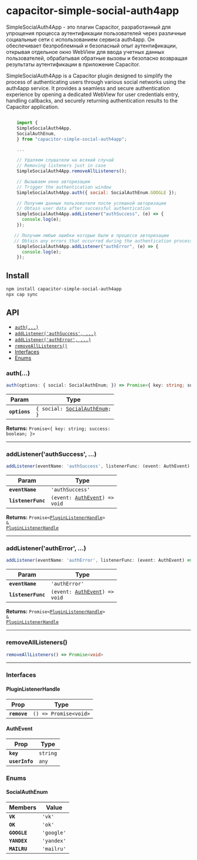# capacitor-simple-social-auth4app

SimpleSocialAuth4App - это плагин Capacitor, разработанный для упрощения процесса аутентификации пользователей через различные социальные сети с использованием сервиса auth4app. Он обеспечивает безпроблемный и безопасный опыт аутентификации, открывая отдельное окно WebView для ввода учетных данных пользователей, обрабатывая обратные вызовы и безопасно возвращая результаты аутентификации в приложение Capacitor.

SimpleSocialAuth4App is a Capacitor plugin designed to simplify the process of authenticating users through various social networks using the auth4app service. It provides a seamless and secure authentication experience by opening a dedicated WebView for user credentials entry, handling callbacks, and securely returning authentication results to the Capacitor application.

```js

    import {
    SimpleSocialAuth4App,
    SocialAuthEnum,
    } from "capacitor-simple-social-auth4app";

    ...

    // Удаляем слушатели на всякий случай
    // Removing listeners just in case
    SimpleSocialAuth4App.removeAllListeners();

    // Вызываем окно авторизации
    // Trigger the authentication window
    SimpleSocialAuth4App.auth({ social: SocialAuthEnum.GOOGLE });

    // Получим данные пользователя после успешной авторизации
    // Obtain user data after successful authentication
    SimpleSocialAuth4App.addListener("authSuccess", (e) => {
      console.log(e);
    });

   // Получим любые ошибки которые были в процессе авторизации
   // Obtain any errors that occurred during the authentication process
    SimpleSocialAuth4App.addListener("authError", (e) => {
      console.log(e);
    });
```

## Install

```bash
npm install capacitor-simple-social-auth4app
npx cap sync
```

## API

<docgen-index>

* [`auth(...)`](#auth)
* [`addListener('authSuccess', ...)`](#addlistenerauthsuccess-)
* [`addListener('authError', ...)`](#addlistenerautherror-)
* [`removeAllListeners()`](#removealllisteners)
* [Interfaces](#interfaces)
* [Enums](#enums)

</docgen-index>

<docgen-api>
<!--Update the source file JSDoc comments and rerun docgen to update the docs below-->

### auth(...)

```typescript
auth(options: { social: SocialAuthEnum; }) => Promise<{ key: string; success: boolean; }>
```

| Param         | Type                                                                   |
| ------------- | ---------------------------------------------------------------------- |
| **`options`** | <code>{ social: <a href="#socialauthenum">SocialAuthEnum</a>; }</code> |

**Returns:** <code>Promise&lt;{ key: string; success: boolean; }&gt;</code>

--------------------


### addListener('authSuccess', ...)

```typescript
addListener(eventName: 'authSuccess', listenerFunc: (event: AuthEvent) => void) => Promise<PluginListenerHandle> & PluginListenerHandle
```

| Param              | Type                                                                |
| ------------------ | ------------------------------------------------------------------- |
| **`eventName`**    | <code>'authSuccess'</code>                                          |
| **`listenerFunc`** | <code>(event: <a href="#authevent">AuthEvent</a>) =&gt; void</code> |

**Returns:** <code>Promise&lt;<a href="#pluginlistenerhandle">PluginListenerHandle</a>&gt; & <a href="#pluginlistenerhandle">PluginListenerHandle</a></code>

--------------------


### addListener('authError', ...)

```typescript
addListener(eventName: 'authError', listenerFunc: (event: AuthEvent) => void) => Promise<PluginListenerHandle> & PluginListenerHandle
```

| Param              | Type                                                                |
| ------------------ | ------------------------------------------------------------------- |
| **`eventName`**    | <code>'authError'</code>                                            |
| **`listenerFunc`** | <code>(event: <a href="#authevent">AuthEvent</a>) =&gt; void</code> |

**Returns:** <code>Promise&lt;<a href="#pluginlistenerhandle">PluginListenerHandle</a>&gt; & <a href="#pluginlistenerhandle">PluginListenerHandle</a></code>

--------------------


### removeAllListeners()

```typescript
removeAllListeners() => Promise<void>
```

--------------------


### Interfaces


#### PluginListenerHandle

| Prop         | Type                                      |
| ------------ | ----------------------------------------- |
| **`remove`** | <code>() =&gt; Promise&lt;void&gt;</code> |


#### AuthEvent

| Prop           | Type                |
| -------------- | ------------------- |
| **`key`**      | <code>string</code> |
| **`userInfo`** | <code>any</code>    |


### Enums


#### SocialAuthEnum

| Members      | Value                 |
| ------------ | --------------------- |
| **`VK`**     | <code>'vk'</code>     |
| **`OK`**     | <code>'ok'</code>     |
| **`GOOGLE`** | <code>'google'</code> |
| **`YANDEX`** | <code>'yandex'</code> |
| **`MAILRU`** | <code>'mailru'</code> |

</docgen-api>
